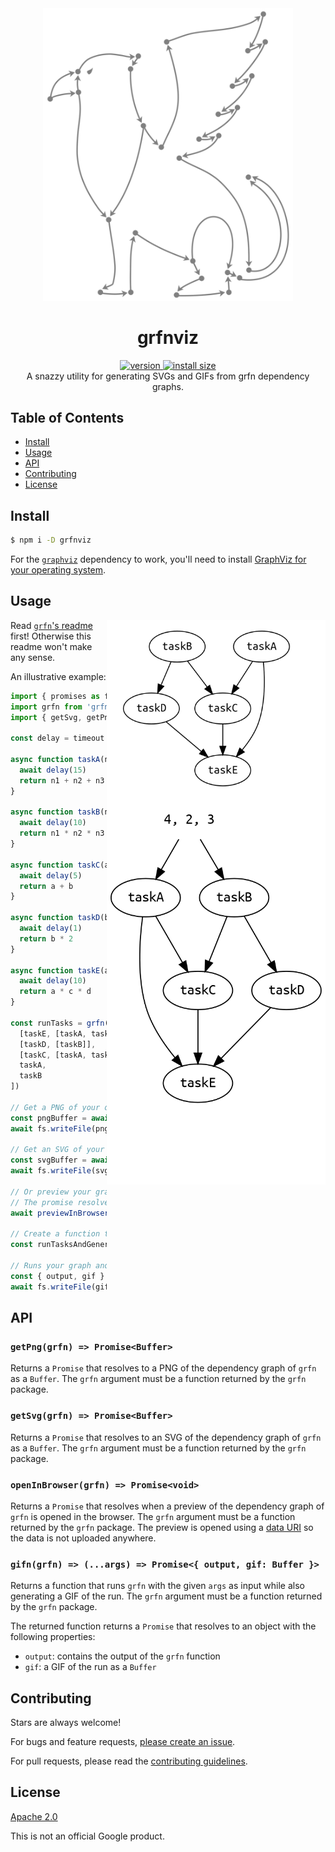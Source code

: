 <div align="center">
  <img src="../../grfn.svg" alt="grfnviz" width="400" />
</div>

<h1 align="center">grfnviz</h1>

<div align="center">
  <a href="https://npmjs.org/package/grfnviz">
    <img src="https://badgen.now.sh/npm/v/grfnviz" alt="version" />
  </a>
  <a href="https://packagephobia.now.sh/result?p=grfnviz">
    <img src="https://packagephobia.now.sh/badge?p=grfnviz" alt="install size" />
  </a>
</div>

<div align="center">
  A snazzy utility for generating SVGs and GIFs from grfn dependency graphs.
</div>

## Table of Contents

- [Install](#install)
- [Usage](#usage)
- [API](#api)
- [Contributing](#contributing)
- [License](#license)

## Install

```sh
$ npm i -D grfnviz
```

For the [`graphviz`](https://www.npmjs.com/package/graphviz) dependency to work, you'll need to install [GraphViz for your operating system](http://www.graphviz.org/download#executable-packages).

## Usage

<img src="../../preview.png" width="350" align="right">
<img src="../../animation.gif" width="350" align="right">

Read [`grfn`'s readme](../..) first! Otherwise this readme won't make any sense.

An illustrative example:

```js
import { promises as fs } from 'fs'
import grfn from 'grfn'
import { getSvg, getPng, previewInBrowser, gifn } from 'grfnviz'

const delay = timeout => new Promise(resolve => setTimeout(resolve, timeout))

async function taskA(n1, n2, n3) {
  await delay(15)
  return n1 + n2 + n3
}

async function taskB(n1, n2, n3) {
  await delay(10)
  return n1 * n2 * n3
}

async function taskC(a, b) {
  await delay(5)
  return a + b
}

async function taskD(b) {
  await delay(1)
  return b * 2
}

async function taskE(a, c, d) {
  await delay(10)
  return a * c * d
}

const runTasks = grfn([
  [taskE, [taskA, taskC, taskD]],
  [taskD, [taskB]],
  [taskC, [taskA, taskB]],
  taskA,
  taskB
])

// Get a PNG of your dependency graph as a Buffer
const pngBuffer = await getPng(runTasks)
await fs.writeFile(pngBuffer, 'myfancygraph.png')

// Get an SVG of your dependency graph as a Buffer
const svgBuffer = await getSvg(runTasks)
await fs.writeFile(svgBuffer, 'myfancygraph.svg')

// Or preview your graph in the browser!
// The promise resolves when the page has been opened
await previewInBrowser(runTasks)

// Create a function that runs your graph AND generates a GIF
const runTasksAndGenerateGif = gifn(runTasks)

// Runs your graph and get the output and GIF of the run as a Buffer!
const { output, gif } = await runTasksAndGenerateGif(4, 2, 3)
await fs.writeFile(gif, 'myfancygraphrun.gif')
```

## API

### `getPng(grfn) => Promise<Buffer>`

Returns a `Promise` that resolves to a PNG of the dependency graph of `grfn` as a `Buffer`. The `grfn` argument must be a function returned by the `grfn` package.

### `getSvg(grfn) => Promise<Buffer>`

Returns a `Promise` that resolves to an SVG of the dependency graph of `grfn` as a `Buffer`. The `grfn` argument must be a function returned by the `grfn` package.

### `openInBrowser(grfn) => Promise<void>`

Returns a `Promise` that resolves when a preview of the dependency graph of `grfn` is opened in the browser. The `grfn` argument must be a function returned by the `grfn` package. The preview is opened using a [data URI](https://developer.mozilla.org/en-US/docs/Web/HTTP/Basics_of_HTTP/Data_URIs) so the data is not uploaded anywhere.

### `gifn(grfn) => (...args) => Promise<{ output, gif: Buffer }>`

Returns a function that runs `grfn` with the given `args` as input while also generating a GIF of the run. The `grfn` argument must be a function returned by the `grfn` package.

The returned function returns a `Promise` that resolves to an object with the following properties:

- `output`: contains the output of the `grfn` function
- `gif`: a GIF of the run as a `Buffer`

## Contributing

Stars are always welcome!

For bugs and feature requests, [please create an issue](https://github.com/TomerAberbach/grfn/issues/new).

For pull requests, please read the [contributing guidelines](https://github.com/TomerAberbach/grfn/blob/main/contributing.md).

## License

[Apache 2.0](https://github.com/TomerAberbach/grfn/blob/main/license)

This is not an official Google product.
